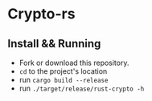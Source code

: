 # Crypto-rs

## Install && Running
- Fork or download this repository.
- `cd` to the project's location
- run `cargo build --release`
- run `./target/release/rust-crypto -h`

